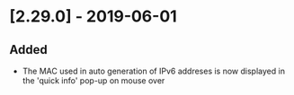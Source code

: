 # [2.29.0] - 2019-06-01

## Added

* The MAC used in auto generation of IPv6 addreses is now displayed in the 'quick info' pop-up on mouse over 
